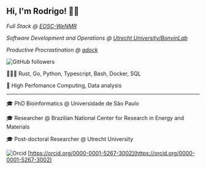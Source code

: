 ## Hi, I'm Rodrigo! 👋🏽

*Full Stack @ [EOSC-WeNMR](https://wenmr.science.uu.nl)*

*Software Development and Operations @ [Utrecht University/BonvinLab](https://bonvinlab.org)*

*Productive Procrastination @ [gdock](https://github.com/gdocking)*

![GitHub followers](https://img.shields.io/github/followers/rvhonorato?label=Follow-me&style=social)

👨🏽‍💻 Rust, Go, Python, Typescript, Bash, Docker, SQL

💾 High Perfomance Computing, Data analysis

* * *

🎓 PhD Bioinformatics @ Universidade de São Paulo

🎓 Researcher @ Brazilian National Center for Research in Energy and Materials 

🎓 Post-doctoral Researcher @ Utrecht University

![Orcid](https://info.orcid.org/wp-content/uploads/2020/12/orcid_16x16.gif) [https://orcid.org/0000-0001-5267-3002](https://orcid.org/0000-0001-5267-3002)

